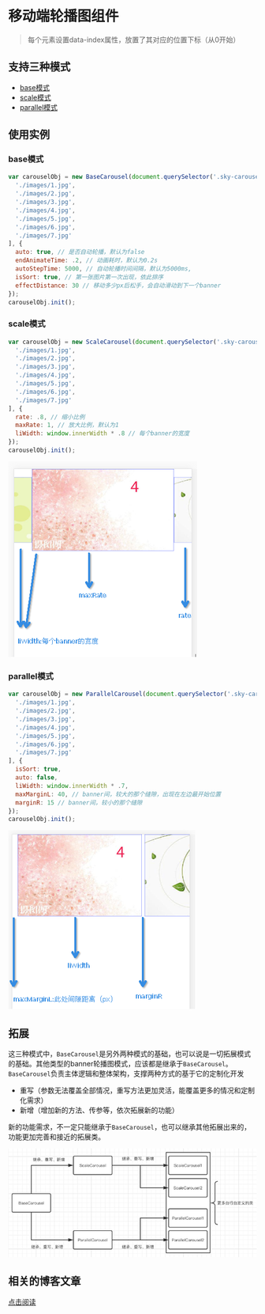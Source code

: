 # 移动端轮播图组件

> 每个元素设置data-index属性，放置了其对应的位置下标（从0开始）

## 支持三种模式

* [base模式](http://blog.shellhong.com/effect/carousel/BaseCarousel.html)
* [scale模式](http://blog.shellhong.com/effect/carousel/ScaleCarousel.html)
* [parallel模式](http://blog.shellhong.com/effect/carousel/ParallelCarousel.html)

## 使用实例

### base模式
```js
var carouselObj = new BaseCarousel(document.querySelector('.sky-carousel'), [
  './images/1.jpg',
  './images/2.jpg',
  './images/3.jpg',
  './images/4.jpg',
  './images/5.jpg',
  './images/6.jpg',
  './images/7.jpg'
], {
  auto: true, // 是否自动轮播，默认为false
  endAnimateTime: .2, // 动画耗时，默认为0.2s
  autoStepTime: 5000, // 自动轮播时间间隔，默认为5000ms,
  isSort: true, // 第一张图片第一次出现，依此排序
  effectDistance: 30 // 移动多少px后松手，会自动滑动到下一个banner
});
carouselObj.init();
```
### scale模式
```js
var carouselObj = new ScaleCarousel(document.querySelector('.sky-carousel'), [
  './images/1.jpg',
  './images/2.jpg',
  './images/3.jpg',
  './images/4.jpg',
  './images/5.jpg',
  './images/6.jpg',
  './images/7.jpg'
], {
  rate: .8, // 缩小比例
  maxRate: 1, // 放大比例，默认为1
  liWidth: window.innerWidth * .8 // 每个banner的宽度
});
carouselObj.init();
```

![scale模式](./doc/1.png)

### parallel模式
```js
var carouselObj = new ParallelCarousel(document.querySelector('.sky-carousel'), [
  './images/1.jpg',
  './images/2.jpg',
  './images/3.jpg',
  './images/4.jpg',
  './images/5.jpg',
  './images/6.jpg',
  './images/7.jpg'
], {
  isSort: true,
  auto: false,
  liWidth: window.innerWidth * .7,
  maxMarginL: 40, // banner间，较大的那个缝隙，出现在左边最开始位置
  marginR: 15 // banner间，较小的那个缝隙
});
carouselObj.init();
```

![parallel模式](./doc/2.png)

## 拓展

这三种模式中，`BaseCarousel`是另外两种模式的基础，也可以说是一切拓展模式的基础。其他类型的banner轮播图模式，应该都是继承于`BaseCarousel`。`BaseCarousel`负责主体逻辑和整体架构，支撑两种方式的基于它的定制化开发

* 重写（参数无法覆盖全部情况，重写方法更加灵活，能覆盖更多的情况和定制化需求）
* 新增（增加新的方法、传参等，依次拓展新的功能）

新的功能需求，不一定只能继承于`BaseCarousel`，也可以继承其他拓展出来的，功能更加完善和接近的拓展类。

![模式](./doc/3.png)

##  相关的博客文章

[点击阅读](http://blog.shellhong.com/export/views/work/carousel/index.html)
